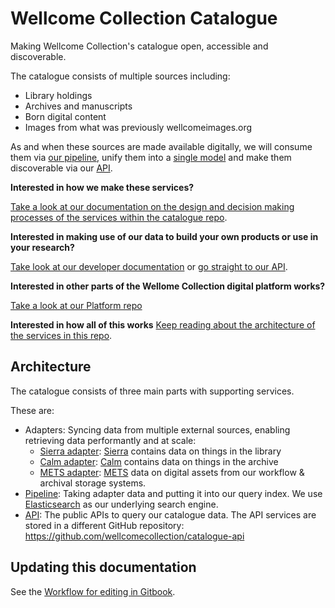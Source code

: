 # Wellcome Collection Catalogue

Making Wellcome Collection's catalogue open, accessible and
discoverable.

The catalogue consists of multiple sources including:
* Library holdings
* Archives and manuscripts
* Born digital content
* Images from what was previously wellcomeimages.org

As and when these sources are made available digitally, we will consume
them via [our pipeline](./pipeline), unify them into a
[single model](../common/internal_model) and make them discoverable via
our [API](https://github.com/wellcomecollection/catalogue-api).

**Interested in how we make these services?**

[Take a look at our documentation on the design and decision making
processes of the services within the catalogue repo](https://github.com/wellcomecollection/docs).

**Interested in making use of our data to build your own products or
use in your research?**

[Take look at our developer documentation](https://developers.wellcomecollection.org/) or
[go straight to our API](https://api.wellcomecollection.org/catalogue/v2/works).

**Interested in other parts of the Wellome Collection digital platform
works?**

[Take a look at our Platform repo](https://github.com/wellcomecollection/platform)

**Interested in how all of this works**
[Keep reading about the architecture of the services in this repo](#architecture).

## Architecture

The catalogue consists of three main parts with supporting services.

These are:

* Adapters: Syncing data from multiple external sources, enabling retrieving data performantly and at scale:
  - [Sierra adapter](../sierra_adapter/README.md): [Sierra](https://www.iii.com/products/sierra-ils/) contains data on things in the library
  - [Calm adapter](../calm_adapter/README.md): [Calm](https://www.axiell.com/uk/solutions/product/calm/) contains data on things in the archive
  - [METS adapter](../mets_adapter/README.md): [METS](http://www.loc.gov/standards/mets/) data on digital assets from our workflow & archival storage systems. 
* [Pipeline](./pipeline/README.md): Taking adapter data and putting it into our query index. We use [Elasticsearch](https://www.elastic.co/elasticsearch/) as our underlying search engine.
* [API](https://github.com/wellcomecollection/catalogue-api/blob/main/README.md): The public APIs to query our catalogue data. The API services are stored in a different GitHub repository: https://github.com/wellcomecollection/catalogue-api

## Updating this documentation

See the [Workflow for editing in Gitbook](GITBOOK.md).

